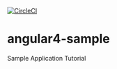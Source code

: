 [![CircleCI](https://circleci.com/gh/prasim/angular4-sample.svg?style=shield)](https://circleci.com/gh/prasim/angular4-sample)
# angular4-sample
Sample Application Tutorial
